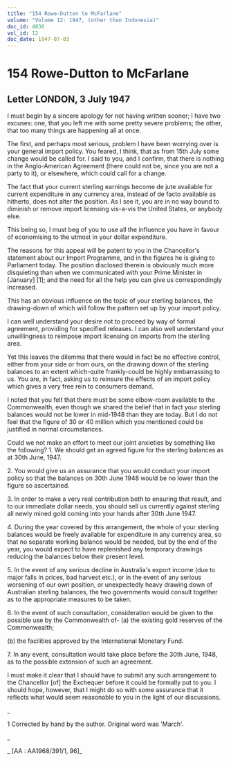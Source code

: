 ```yaml
---
title: "154 Rowe-Dutton to McFarlane"
volume: "Volume 12: 1947, (other than Indonesia)"
doc_id: 4836
vol_id: 12
doc_date: 1947-07-03
---
```


# 154 Rowe-Dutton to McFarlane

## Letter LONDON, 3 July 1947

I must begin by a sincere apology for not having written sooner; I have two excuses: one, that you left me with some pretty severe problems; the other, that too many things are happening all at once.

The first, and perhaps most serious, problem I have been worrying over is your general import policy. You feared, I think, that as from 15th July some change would be called for. I said to you, and I confirm, that there is nothing in the Anglo-American Agreement (there could not be, since you are not a party to it), or elsewhere, which could call for a change.

The fact that your current sterling earnings become de jute available for current expenditure in any currency area, instead of de facto available as hitherto, does not alter the position. As I see it, you are in no way bound to diminish or remove import licensing vis-a-vis the United States, or anybody else.

This being so, I must beg of you to use all the influence you have in favour of economising to the utmost in your dollar expenditure.

The reasons for this appeal will be patent to you in the Chancellor's statement about our Import Programme, and in the figures he is giving to Parliament today. The position disclosed therein is obviously much more disquieting than when we communicated with your Prime Minister in [January] [1]; and the need for all the help you can give us correspondingly increased.

This has an obvious influence on the topic of your sterling balances, the drawing-down of which will follow the pattern set up by your import policy.

I can well understand your desire not to proceed by way of formal agreement, providing for specified releases. I can also well understand your unwillingness to reimpose import licensing on imports from the sterling area.

Yet this leaves the dilemma that there would in fact be no effective control, either from your side or from ours, on the drawing down of the sterling balances to an extent which-quite frankly-could be highly embarrassing to us. You are, in fact, asking us to reinsure the effects of an import policy which gives a very free rein to consumers demand.

I noted that you felt that there must be some elbow-room available to the Commonwealth, even though we shared the belief that in fact your sterling balances would not be lower in mid-1948 than they are today. But I do not feel that the figure of 30 or 40 million which you mentioned could be justified in normal circumstances.

Could we not make an effort to meet our joint anxieties by something like the following? 1. We should get an agreed figure for the sterling balances as at 30th June, 1947.

2\. You would give us an assurance that you would conduct your import policy so that the balances on 30th June 1948 would be no lower than the figure so ascertained.

3\. In order to make a very real contribution both to ensuring that result, and to our immediate dollar needs, you should sell us currently against sterling all newly mined gold coming into your hands after 30th June 1947.

4\. During the year covered by this arrangement, the whole of your sterling balances would be freely available for expenditure in any currency area, so that no separate working balance would be needed, but by the end of the year, you would expect to have replenished any temporary drawings reducing the balances below their present level.

5\. In the event of any serious decline in Australia's export income (due to major falls in prices, bad harvest etc.), or in the event of any serious worsening of our own position, or unexpectedly heavy drawing down of Australian sterling balances, the two governments would consult together as to the appropriate measures to be taken.

6\. In the event of such consultation, consideration would be given to the possible use by the Commonwealth of- (a) the existing gold reserves of the Commonwealth;

(b) the facilities approved by the International Monetary Fund.

7\. In any event, consultation would take place before the 30th June, 1948, as to the possible extension of such an agreement.

I must make it clear that I should have to submit any such arrangement to the Chancellor [of] the Exchequer before it could be formally put to you. I should hope, however, that I might do so with some assurance that it reflects what would seem reasonable to you in the light of our discussions.

_

1 Corrected by hand by the author. Original word was 'March'.

_

_ [AA : AA1968/391/1, 96]_
